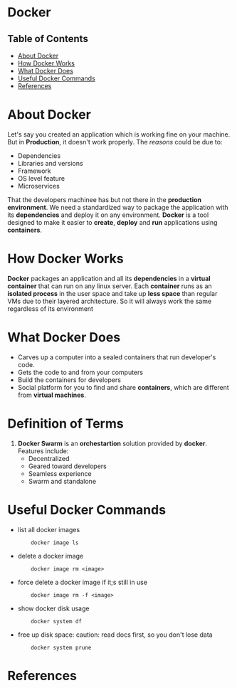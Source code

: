 # Docker

## Table of Contents
- [About Docker](#About-Docker)
- [How Docker Works](#How-Docker-Works)
- [What Docker Does](#What-Docker-Does)
- [Useful Docker Commands](#Useful-Docker-Commands)
- [References](#References)

# About Docker
Let's say you created an application which is working fine on your machine. But in __Production__, it doesn't work properly. The _reasons_ could be due to:
* Dependencies
* Libraries and versions
* Framework
* OS level feature
* Microservices

That the developers machinee has but not there in the __production environment__. We need a standardized way to package the application with its __dependencies__  and deploy it on any environment. __Docker__ is a tool designed to make it easier to __create__, __deploy__ and __run__ applications using __containers__.

# How Docker Works
__Docker__ packages an application and all its __dependencies__ in a __virtual container__ that can run on any linux server. Each __container__ runs as an __isolated process__ in the user space and take up __less space__ than regular VMs due to their layered architecture. So it will always work the same regardless of its environment

# What Docker Does
* Carves up a computer into a sealed containers that run developer's code.
* Gets the code to and from your computers
* Build the containers for developers
* Social platform for you to find and share __containers__, which are different from __virtual machines__.

# Definition of Terms
1. __Docker Swarm__ is an __orchestartion__ solution provided by __docker__. Features include:
    * Decentralized
    * Geared toward developers
    * Seamless experience
    * Swarm and standalone

# Useful Docker Commands
* list all docker images
    ```docker
        docker image ls
    ```
* delete a docker image
    ```docker
        docker image rm <image>
    ```
* force delete a docker image if it;s still in use
    ```docker
        docker image rm -f <image>
    ```
* show docker disk usage
    ```docker
        docker system df
    ```
* free up disk space: caution: read docs first, so you don't lose data
    ```docker
        docker system prune
    ```

# References

